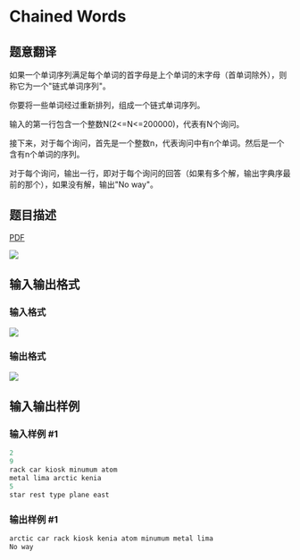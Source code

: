 # Chained Words

## 题意翻译

如果一个单词序列满足每个单词的首字母是上个单词的末字母（首单词除外），则称它为一个"链式单词序列"。

你要将一些单词经过重新排列，组成一个链式单词序列。

输入的第一行包含一个整数N(2<=N<=200000)，代表有N个询问。

接下来，对于每个询问，首先是一个整数n，代表询问中有n个单词。然后是一个含有n个单词的序列。

对于每个询问，输出一行，即对于每个询问的回答（如果有多个解，输出字典序最前的那个），如果没有解，输出"No way"。

## 题目描述

[problemUrl]: https://uva.onlinejudge.org/index.php?option=com_onlinejudge&Itemid=8&category=878&page=show_problem&problem=5169

[PDF](https://uva.onlinejudge.org/external/132/p13246.pdf)

![](https://cdn.luogu.com.cn/upload/vjudge_pic/UVA13246/f4b420f0bbc87d4017275f920346296301051d8d.png)

## 输入输出格式

### 输入格式

![](https://cdn.luogu.com.cn/upload/vjudge_pic/UVA13246/38667f390a9343bfe682d70dccbef07efcede769.png)

### 输出格式

![](https://cdn.luogu.com.cn/upload/vjudge_pic/UVA13246/62d7a2a8821c771c1886c94b397ce850a9361f56.png)

## 输入输出样例

### 输入样例 #1

```cpp
2
9
rack car kiosk minumum atom
metal lima arctic kenia
5
star rest type plane east
```


### 输出样例 #1

```cpp
arctic car rack kiosk kenia atom minumum metal lima
No way
```


